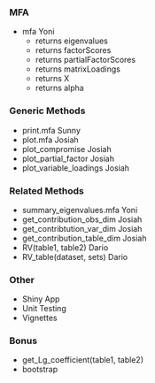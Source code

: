 ### MFA

* mfa Yoni
  * returns eigenvalues
  * returns factorScores
  * returns partialFactorScores
  * returns matrixLoadings
  * returns X 
  * returns alpha

### Generic Methods

* print.mfa Sunny
* plot.mfa Josiah
* plot_compromise Josiah
* plot_partial_factor Josiah
* plot_variable_loadings Josiah

### Related Methods

* summary_eigenvalues.mfa Yoni
* get_contribution_obs_dim Josiah
* get_contribtution_var_dim Josiah
* get_contribution_table_dim Josiah
* RV(table1, table2) Dario
* RV_table(dataset, sets) Dario

### Other 

* Shiny App
* Unit Testing
* Vignettes



### Bonus

* get_Lg_coefficient(table1, table2)
* bootstrap